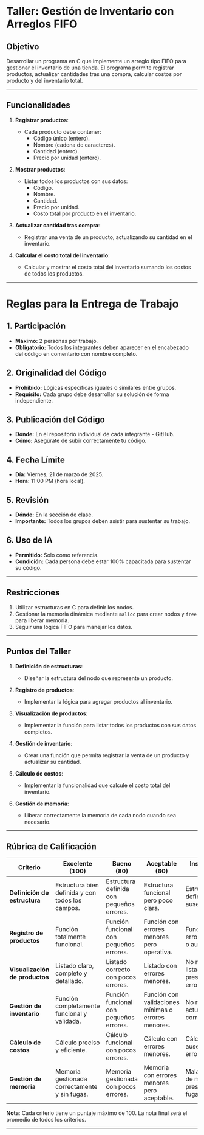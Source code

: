 # **Taller: Gestión de Inventario con Arreglos FIFO**

## **Objetivo**
Desarrollar un programa en C que implemente un arreglo tipo FIFO para gestionar el inventario de una tienda. El programa permite registrar productos, actualizar cantidades tras una compra, calcular costos por producto y del inventario total.

---

## **Funcionalidades**

1. **Registrar productos**:
   - Cada producto debe contener:
     - Código único (entero).
     - Nombre (cadena de caracteres).
     - Cantidad (entero).
     - Precio por unidad (entero).

2. **Mostrar productos**:
   - Listar todos los productos con sus datos:
     - Código.
     - Nombre.
     - Cantidad.
     - Precio por unidad.
     - Costo total por producto en el inventario.

3. **Actualizar cantidad tras compra**:
   - Registrar una venta de un producto, actualizando su cantidad en el inventario.

4. **Calcular el costo total del inventario**:
   - Calcular y mostrar el costo total del inventario sumando los costos de todos los productos.

---
# **Reglas para la Entrega de Trabajo**

## **1. Participación**
- **Máximo:** 2 personas por trabajo.
- **Obligatorio:** Todos los integrantes deben aparecer en el encabezado del código en comentario con nombre completo.

## **2. Originalidad del Código**
- **Prohibido:** Lógicas específicas iguales o similares entre grupos.
- **Requisito:** Cada grupo debe desarrollar su solución de forma independiente.

## **3. Publicación del Código**
- **Dónde:** En el repositorio individual de cada integrante - GitHub.
- **Cómo:** Asegúrate de subir correctamente tu código.

## **4. Fecha Límite**
- **Día:** Viernes, 21 de marzo de 2025.
- **Hora:** 11:00 PM (hora local).

## **5. Revisión**
- **Dónde:** En la sección de clase.
- **Importante:** Todos los grupos deben asistir para sustentar su trabajo.

## **6. Uso de IA**
- **Permitido:** Solo como referencia.
- **Condición:** Cada persona debe estar 100% capacitada para sustentar su código.


---

## **Restricciones**
1. Utilizar estructuras en C para definir los nodos.
2. Gestionar la memoria dinámica mediante `malloc` para crear nodos y `free` para liberar memoria.
3. Seguir una lógica FIFO para manejar los datos.

---

## **Puntos del Taller**
1. **Definición de estructuras**:
   - Diseñar la estructura del nodo que represente un producto.

2. **Registro de productos**:
   - Implementar la lógica para agregar productos al inventario.

3. **Visualización de productos**:
   - Implementar la función para listar todos los productos con sus datos completos.

4. **Gestión de inventario**:
   - Crear una función que permita registrar la venta de un producto y actualizar su cantidad.

5. **Cálculo de costos**:
   - Implementar la funcionalidad que calcule el costo total del inventario.

6. **Gestión de memoria**:
   - Liberar correctamente la memoria de cada nodo cuando sea necesario.

---

## **Rúbrica de Calificación**

| **Criterio**                       | **Excelente (100)**                           | **Bueno (80)**                               | **Aceptable (60)**                           | **Insuficiente (<60)**                      |
|------------------------------------|---------------------------------------------|--------------------------------------------|--------------------------------------------|---------------------------------------------|
| **Definición de estructura**       | Estructura bien definida y con todos los campos. | Estructura definida con pequeños errores. | Estructura funcional pero poco clara.       | Estructura mal definida o ausente.          |
| **Registro de productos**          | Función totalmente funcional.               | Función funcional con pequeños errores.     | Función con errores menores pero operativa. | Función con errores graves o ausente.       |
| **Visualización de productos**     | Listado claro, completo y detallado.        | Listado correcto con pocos errores.         | Listado con errores menores.                | No muestra el listado o presenta errores.   |
| **Gestión de inventario**          | Función completamente funcional y validada. | Función funcional con pequeños errores.     | Función con validaciones mínimas o errores menores. | No realiza la actualización correctamente.  |
| **Cálculo de costos**              | Cálculo preciso y eficiente.                | Cálculo funcional con pocos errores.        | Cálculo con errores menores.                | Cálculo ausente o con errores graves.       |
| **Gestión de memoria**             | Memoria gestionada correctamente y sin fugas. | Memoria gestionada con pocos errores.      | Memoria con errores menores pero aceptable. | Mala gestión de memoria o presencia de fugas.|

**Nota**: Cada criterio tiene un puntaje máximo de 100. La nota final será el promedio de todos los criterios.

---
